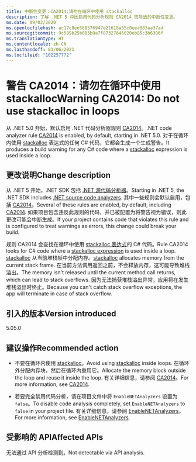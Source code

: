 ```yaml
---
title: 中断性变更：CA2014:请勿在循环中使用 stackalloc
description: 了解 .NET 5 中因启用代码分析规则 CA2014 而导致的中断性变更。
ms.date: 09/03/2020
ms.openlocfilehash: ac17c8ee588576947e21618a55c0eea883aa37ad
ms.sourcegitcommit: 9c589b25b005b9a7f87327646020eb85c3b6306f
ms.translationtype: HT
ms.contentlocale: zh-CN
ms.lasthandoff: 03/06/2021
ms.locfileid: "102257772"
---
```

# <a name="warning-ca2014-do-not-use-stackalloc-in-loops"></a><span data-ttu-id="30308-103">警告 CA2014：请勿在循环中使用 stackalloc</span><span class="sxs-lookup"><span data-stu-id="30308-103">Warning CA2014: Do not use stackalloc in loops</span></span>

<span data-ttu-id="30308-104">从 .NET 5.0 开始，默认启用 .NET 代码分析器规则 [CA2014](/visualstudio/code-quality/ca2014)。</span><span class="sxs-lookup"><span data-stu-id="30308-104">.NET code analyzer rule [CA2014](/visualstudio/code-quality/ca2014) is enabled, by default, starting in .NET 5.0.</span></span> <span data-ttu-id="30308-105">对于在循环内使用 [stackalloc](../../../../csharp/language-reference/operators/stackalloc.md) 表达式的任何 C# 代码，它都会生成一个生成警告。</span><span class="sxs-lookup"><span data-stu-id="30308-105">It produces a build warning for any C# code where a [stackalloc](../../../../csharp/language-reference/operators/stackalloc.md) expression is used inside a loop.</span></span>

## <a name="change-description"></a><span data-ttu-id="30308-106">更改说明</span><span class="sxs-lookup"><span data-stu-id="30308-106">Change description</span></span>

<span data-ttu-id="30308-107">从 .NET 5 开始，.NET SDK 包括 [.NET 源代码分析器](../../../../fundamentals/code-analysis/overview.md)。</span><span class="sxs-lookup"><span data-stu-id="30308-107">Starting in .NET 5, the .NET SDK includes [.NET source code analyzers](../../../../fundamentals/code-analysis/overview.md).</span></span> <span data-ttu-id="30308-108">其中一些规则会默认启用，包括 [CA2014](/visualstudio/code-quality/ca2014)。</span><span class="sxs-lookup"><span data-stu-id="30308-108">Several of these rules are enabled, by default, including [CA2014](/visualstudio/code-quality/ca2014).</span></span> <span data-ttu-id="30308-109">如果项目包含违反此规则的代码，并已被配置为将警告视为错误，则此更改可能会中断生成。</span><span class="sxs-lookup"><span data-stu-id="30308-109">If your project contains code that violates this rule and is configured to treat warnings as errors, this change could break your build.</span></span>

<span data-ttu-id="30308-110">规则 CA2014 会查找在循环中使用 [stackalloc 表达式](../../../../csharp/language-reference/operators/stackalloc.md)的 C# 代码。</span><span class="sxs-lookup"><span data-stu-id="30308-110">Rule CA2014 looks for C# code where a [stackalloc expression](../../../../csharp/language-reference/operators/stackalloc.md) is used inside a loop.</span></span> <span data-ttu-id="30308-111">[stackalloc](../../../../csharp/language-reference/operators/stackalloc.md) 从当前堆栈帧中分配内存。</span><span class="sxs-lookup"><span data-stu-id="30308-111">[stackalloc](../../../../csharp/language-reference/operators/stackalloc.md) allocates memory from the current stack frame.</span></span> <span data-ttu-id="30308-112">在当前方法调用返回之前，不会释放内存，这可能导致堆栈溢出。</span><span class="sxs-lookup"><span data-stu-id="30308-112">The memory isn't released until the current method call returns, which can lead to stack overflows.</span></span> <span data-ttu-id="30308-113">因为无法捕获堆栈溢出异常，应用将在发生堆栈溢出时终止。</span><span class="sxs-lookup"><span data-stu-id="30308-113">Because you can't catch stack overflow exceptions, the app will terminate in case of stack overflow.</span></span>

## <a name="version-introduced"></a><span data-ttu-id="30308-114">引入的版本</span><span class="sxs-lookup"><span data-stu-id="30308-114">Version introduced</span></span>

<span data-ttu-id="30308-115">5.0</span><span class="sxs-lookup"><span data-stu-id="30308-115">5.0</span></span>

## <a name="recommended-action"></a><span data-ttu-id="30308-116">建议操作</span><span class="sxs-lookup"><span data-stu-id="30308-116">Recommended action</span></span>

- <span data-ttu-id="30308-117">不要在循环内使用 [stackalloc](../../../../csharp/language-reference/operators/stackalloc.md)。</span><span class="sxs-lookup"><span data-stu-id="30308-117">Avoid using [stackalloc](../../../../csharp/language-reference/operators/stackalloc.md) inside loops.</span></span> <span data-ttu-id="30308-118">在循环外分配内存块，然后在循环内重用它。</span><span class="sxs-lookup"><span data-stu-id="30308-118">Allocate the memory block outside the loop and reuse it inside the loop.</span></span> <span data-ttu-id="30308-119">有关详细信息，请参阅 [CA2014](/visualstudio/code-quality/ca2014)。</span><span class="sxs-lookup"><span data-stu-id="30308-119">For more information, see [CA2014](/visualstudio/code-quality/ca2014).</span></span>

- <span data-ttu-id="30308-120">若要完全禁用代码分析，请在项目文件中将 `EnableNETAnalyzers` 设置为 `false`。</span><span class="sxs-lookup"><span data-stu-id="30308-120">To disable code analysis completely, set `EnableNETAnalyzers` to `false` in your project file.</span></span> <span data-ttu-id="30308-121">有关详细信息，请参阅 [EnableNETAnalyzers](../../../project-sdk/msbuild-props.md#enablenetanalyzers)。</span><span class="sxs-lookup"><span data-stu-id="30308-121">For more information, see [EnableNETAnalyzers](../../../project-sdk/msbuild-props.md#enablenetanalyzers).</span></span>

## <a name="affected-apis"></a><span data-ttu-id="30308-122">受影响的 API</span><span class="sxs-lookup"><span data-stu-id="30308-122">Affected APIs</span></span>

<span data-ttu-id="30308-123">无法通过 API 分析检测到。</span><span class="sxs-lookup"><span data-stu-id="30308-123">Not detectable via API analysis.</span></span>

<!--

### Affected APIs

Not detectable via API analysis.

### Category

Code analysis

-->
